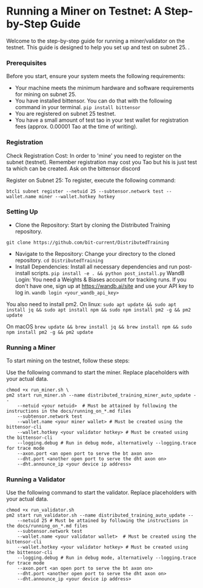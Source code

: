 # Running a Miner on Testnet: A Step-by-Step Guide
Welcome to the step-by-step guide for running a miner/validator on the testnet. This guide is designed to help you set up and test on subnet 25. .

### Prerequisites
Before you start, ensure your system meets the following requirements:

* Your machine meets the minimum hardware and software requirements for mining on subnet 25.
* You have installed bittensor. You can do that with the following command in your terminal.
```pip install bittensor```
* You are registered on subnet 25 testnet.
* You have a small amount of test tao in your test wallet for registration fees (approx. 0.00001 Tao at the time of writing).


### Registration
Check Registration Cost: In order to 'mine' you need to register on the subnet (testnet). Remember registration may cost you Tao but his is just test ta which can be created. Ask on the bittensor discord

Register on Subnet 25: To register, execute the following command:

```btcli subnet register --netuid 25 --subtensor.network test --wallet.name miner --wallet.hotkey hotkey```

### Setting Up
* Clone the Repository: Start by cloning the Distributed Training repository.

 ```git clone https://github.com/bit-current/DistributedTraining```

* Navigate to the Repository: Change your directory to the cloned repository.
 ```cd DistributedTraining```
* Install Dependencies: Install all necessary dependencies and run post-install scripts.
```pip install -e . && python post_install.py```
WandB Login: You need a Weights & Biases account for tracking runs. If you don't have one, sign up at https://wandb.ai/site and use your API key to log in.
 ```wandb login <your_wandb_api_key>```

 You also need to install pm2.
 On linux:
 ```sudo apt update && sudo apt install jq && sudo apt install npm && sudo npm install pm2 -g && pm2 update```

 On macOS 
 ```brew update && brew install jq && brew install npm && sudo npm install pm2 -g && pm2 update```

### Running a Miner
To start mining on the testnet, follow these steps:

Use the following command to start the miner. Replace placeholders with your actual data.

```
chmod +x run_miner.sh \
pm2 start run_miner.sh --name distributed_training_miner_auto_update --
    --netuid <your netuid>  # Must be attained by following the instructions in the docs/running_on_*.md files
    --subtensor.network test
    --wallet.name <your miner wallet> # Must be created using the bittensor-cli
    --wallet.hotkey <your validator hotkey> # Must be created using the bittensor-cli
    --logging.debug # Run in debug mode, alternatively --logging.trace for trace mode
    --axon.port <an open port to serve the bt axon on>
    --dht.port <another open port to serve the dht axon on>
    --dht.announce_ip <your device ip address>
```
### Running a Validator

Use the following command to start the validator. Replace placeholders with your actual data.
```
chmod +x run_validator.sh
pm2 start run_validator.sh --name distributed_training_auto_update --
    --netuid 25 # Must be attained by following the instructions in the docs/running_on_*.md files
    --subtensor.network test
    --wallet.name <your validator wallet>  # Must be created using the bittensor-cli
    --wallet.hotkey <your validator hotkey> # Must be created using the bittensor-cli
    --logging.debug # Run in debug mode, alternatively --logging.trace for trace mode
    --axon.port <an open port to serve the bt axon on>
    --dht.port <another open port to serve the dht axon on>
    --dht.announce_ip <your device ip address>
```



